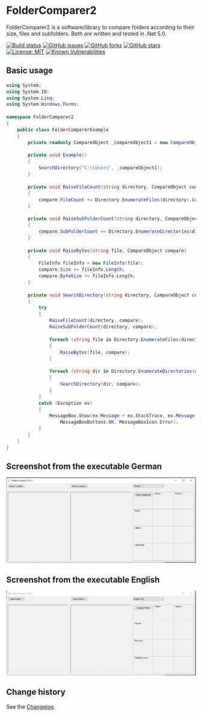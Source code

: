 FolderComparer2
===============

FolderComparer2 is a software/library to compare folders according to their size, files and subfolders.
Both are written and tested in .Net 5.0.

[![Build status](https://ci.appveyor.com/api/projects/status/6qqhjk6pia7nvn67?svg=true)](https://ci.appveyor.com/project/SeppPenner/foldercomparer2)
[![GitHub issues](https://img.shields.io/github/issues/SeppPenner/FolderComparer2.svg)](https://github.com/SeppPenner/FolderComparer2/issues)
[![GitHub forks](https://img.shields.io/github/forks/SeppPenner/FolderComparer2.svg)](https://github.com/SeppPenner/FolderComparer2/network)
[![GitHub stars](https://img.shields.io/github/stars/SeppPenner/FolderComparer2.svg)](https://github.com/SeppPenner/FolderComparer2/stargazers)
[![License: MIT](https://img.shields.io/badge/License-MIT-blue.svg)](https://raw.githubusercontent.com/SeppPenner/FolderComparer2/master/License.txt)
[![Known Vulnerabilities](https://snyk.io/test/github/SeppPenner/FolderComparer2/badge.svg)](https://snyk.io/test/github/SeppPenner/FolderComparer2)

## Basic usage
```csharp
using System;
using System.IO;
using System.Linq;
using System.Windows.Forms;

namespace FolderComparer2
{
    public class FolderComparerExample
    {
        private readonly CompareObject _compareObject1 = new CompareObject(1);

        private void Example()
        {
            SearchDirectory("C:\\Users", _compareObject1);
        }

        private void RaiseFileCount(string directory, CompareObject compare)
        {
            compare.FileCount += Directory.EnumerateFiles(directory).Count();
        }

        private void RaiseSubFolderCount(string directory, CompareObject compare)
        {
            compare.SubFolderCount += Directory.EnumerateDirectories(directory).Count();
        }

        private void RaiseBytes(string file, CompareObject compare)
        {
            FileInfo fileInfo = new FileInfo(file);
            compare.Size += fileInfo.Length;
            compare.ByteSize += fileInfo.Length;
        }

        private void SearchDirectory(string directory, CompareObject compare)
        {
            try
            {
                RaiseFileCount(directory, compare);
                RaiseSubFolderCount(directory, compare);
                
                foreach (string file in Directory.EnumerateFiles(directory))
                {
                    RaiseBytes(file, compare);
                }

                foreach (string dir in Directory.EnumerateDirectories(directory))
                {
                    SearchDirectory(dir, compare);
                }
            }
            catch (Exception ex)
            {
                MessageBox.Show(ex.Message + ex.StackTrace, ex.Message,
                    MessageBoxButtons.OK, MessageBoxIcon.Error);
            }
        }
    }
}
```

## Screenshot from the executable German
![Screenshot from the executable German](https://github.com/SeppPenner/FolderComparer2/blob/master/Screenshot_2.PNG "Screenshot from the executable German")

## Screenshot from the executable English
![Screenshot from the executable English](https://github.com/SeppPenner/FolderComparer2/blob/master/Screenshot_1.PNG "Screenshot from the executable English")

Change history
--------------

See the [Changelog](https://github.com/SeppPenner/FolderComparer2/blob/master/Changelog.md).